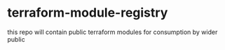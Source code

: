 # terraform-module-registry
this repo will contain public terraform modules for consumption by wider public
